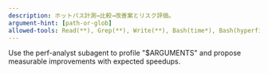 ```yaml
---
description: ホットパス計測→比較→改善案とリスク評価。
argument-hint: [path-or-glob]
allowed-tools: Read(**), Grep(**), Write(**), Bash(time*), Bash(hyperfine:*), Bash(node:*), Bash(python*), Bash(go*)
---
```

Use the perf-analyst subagent to profile "$ARGUMENTS" and propose measurable improvements with expected speedups.